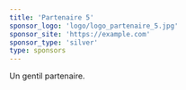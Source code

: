 ```yaml
---
title: 'Partenaire 5'
sponsor_logo: 'logo/logo_partenaire_5.jpg'
sponsor_site: 'https://example.com'
sponsor_type: 'silver'
type: sponsors
---
```


Un gentil partenaire.
